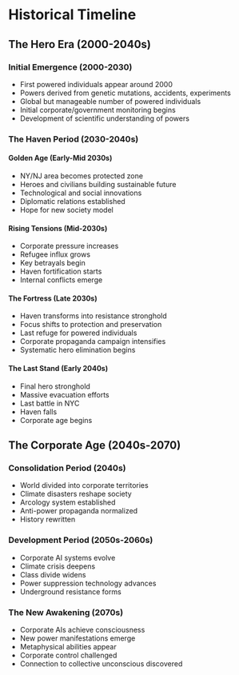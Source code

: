 # Historical Timeline

## The Hero Era (2000-2040s)

### Initial Emergence (2000-2030)
- First powered individuals appear around 2000
- Powers derived from genetic mutations, accidents, experiments
- Global but manageable number of powered individuals
- Initial corporate/government monitoring begins
- Development of scientific understanding of powers

### The Haven Period (2030-2040s)

#### Golden Age (Early-Mid 2030s)
- NY/NJ area becomes protected zone
- Heroes and civilians building sustainable future
- Technological and social innovations
- Diplomatic relations established
- Hope for new society model

#### Rising Tensions (Mid-2030s)
- Corporate pressure increases
- Refugee influx grows
- Key betrayals begin
- Haven fortification starts
- Internal conflicts emerge

#### The Fortress (Late 2030s)
- Haven transforms into resistance stronghold
- Focus shifts to protection and preservation
- Last refuge for powered individuals
- Corporate propaganda campaign intensifies
- Systematic hero elimination begins

#### The Last Stand (Early 2040s)
- Final hero stronghold
- Massive evacuation efforts
- Last battle in NYC
- Haven falls
- Corporate age begins

## The Corporate Age (2040s-2070)

### Consolidation Period (2040s)
- World divided into corporate territories
- Climate disasters reshape society
- Arcology system established
- Anti-power propaganda normalized
- History rewritten

### Development Period (2050s-2060s)
- Corporate AI systems evolve
- Climate crisis deepens
- Class divide widens
- Power suppression technology advances
- Underground resistance forms

### The New Awakening (2070s)
- Corporate AIs achieve consciousness
- New power manifestations emerge
- Metaphysical abilities appear
- Corporate control challenged
- Connection to collective unconscious discovered